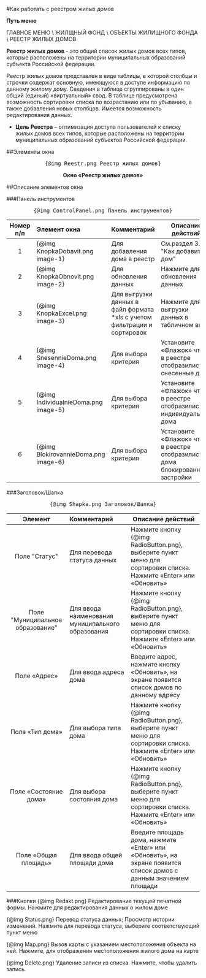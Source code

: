 ﻿#Как работать с реестром жилых домов

**Путь меню**

ГЛАВНОЕ МЕНЮ \ ЖИЛЩНЫЙ ФОНД \ ОБЪЕКТЫ ЖИЛИЩНОГО ФОНДА \ РЕЕСТР ЖИЛЫХ ДОМОВ

**Реестр жилых домов** -  это общий список жилых домов всех типов, которые расположены на территории муниципальных образований субъекта Российской федерации.

Реестр жилых домов представлен в виде таблицы, в которой столбцы и строчки содержат основную, имеющуюся в доступе информацию по данному жилому дому. 
Сведения в таблице сгруппированы в один общий (единый) «виртуальный» свод.
В таблице предусмотрена возможность сортировки списка по возрастанию или по убыванию, а также добавления новых столбцов.
Имеется возможность редактирования данных. 

- **Цель Реестра** – оптимизация доступа пользователей к списку жилых домов всех типов, которые расположены на территории муниципальных образований субъектов Российской федерации.

##Элементы окна

<pre><center>{@img Reestr.png Реестр жилых домов}<strong></strong></center></pre>

**<center>Окно «Реестр жилых домов»</center>** 

##Описание элементов окна

###Панель инструментов
<pre><center>{@img ControlPanel.png Панель инструментов}<strong></strong></center></pre>


Номер п/п | Элемент окна      |Комментарий          |Описание действий   
:----------:|:------------------|----------------------|---------------------
1|{@img KnopkaDobavit.png image-1}|Для добавления дома в реестр|См.раздел 3.3 "Как добавить дом"
2|{@img KnopkaObnovit.png image-2}|Для обновления данных|Нажмите для обновления данных 
3|{@img KnopkaExcel.png image-3}|Для выгрузки данных в файл формата *xls с учетом фильтрации и сортировок|Нажмите для выгрузки данных в табличном  виде
4|{@img SnesennieDoma.png image-4}|Для выбора критерия|Установите «Флажок» чтобы в реестре отобразились снесенные дома
5|{@img IndividualnieDoma.png image-5}|Для выбора критерия|Установите «Флажок» чтобы в реестре отобразились индивидуальные дома
6|{@img BlokirovannieDoma.png image-6}|Для выбора критерия|Установите «Флажок» чтобы в реестре отобразились дома блокированной застройки

###Заголовок/Шапка
<pre><center>{@img Shapka.png Заголовок/Шапка}<strong></strong></center></pre>

Элемент | Комментарий     | Описание действий   
:----------:|:------------------|----------------------
|Поле "Статус"|Для перевода статуса данных | Нажмите кнопку {@img RadioButton.png}, выберите пункт меню для сортировки списка. Нажмите «Enter» или «Обновить» 
|Поле "Муниципальное образование" | Для ввода наименования муниципального образования | Нажмите кнопку {@img RadioButton.png}, выберите пункт меню для сортировки списка. Нажмите  «Enter» или «Обновить»
|Поле «Адрес»|Для ввода адреса дома| Введите адрес, нажмите кнопку «Обновить», на экране появится список домов по данному адресу
|Поле «Тип дома»|Для выбора типа дома| Нажмите кнопку {@img RadioButton.png}, выберите пункт меню для сортировки списка. Нажмите «Enter» или «Обновить»
|Поле «Состояние дома»|Для выбора состояния дома| Нажмите кнопку {@img RadioButton.png}, выберите пункт меню для сортировки списка. Нажмите «Enter» или «Обновить»
|Поле «Общая площадь»|Для ввода общей площади дома| Введите площадь дома, нажмите «Enter» или «Обновить», на экране появится список домов с данным значением площади

###Кнопки
{@img Redakt.png} Редактирование текущей печатной формы. Нажмите для редактирования данных о жилом доме

{@img Status.png} Перевод статуса данных; Просмотр истории изменений. Нажмите для перевода статуса, выберите соответствующий пункт меню

{@img Map.png} Вызов карты с указанием местоположения объекта на ней. Нажмите, для отображения местоположения жилого дома на карте
 
{@img Delete.png} Удаление записи из списка. Нажмите, чтобы удалить запись.
